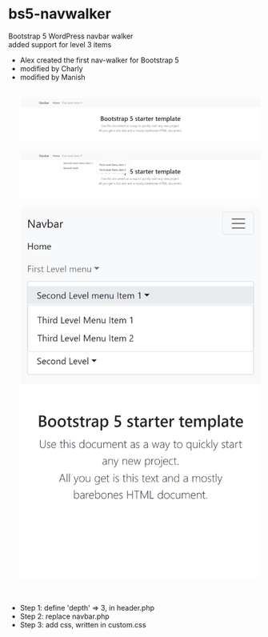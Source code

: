 # bs5-navwalker
Bootstrap 5 WordPress navbar walker <br/>
added support for level 3 items
- Alex created the first nav-walker for Bootstrap 5<br/>
- modified by Charly<br/>
- modified by Manish
<br/><br/><br/>
![Screenshot](screen-1.png)<br/><br/>
![Screenshot](screen-2.png)<br/><br/>
![Screenshot](screen-3.png)
<br/>
<ul>
<li>Step 1: define 'depth' => 3, in header.php</li>
<li>Step 2: replace navbar.php</li>
<li>Step 3: add css, written in custom.css</li>
</ul>